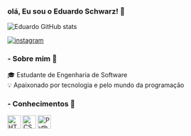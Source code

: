 ### olá, Eu sou o Eduardo Schwarz! 🫡

![Eduardo GitHub stats](https://github-readme-stats.vercel.app/api?username=oSchwarzz&show_icons=true&theme=merko)

[![instagram](https://img.shields.io/badge/Instagram-E4405F?style=for-the-badge&logo=instagram&logoColor=white)](https://www.instagram.com/edu_sch/)


### - **Sobre mim** 🙋

🎓 Estudante de Engenharia de Software<br>
💡 Apaixonado por tecnologia e pelo mundo da programação<br>

### - **Conhecimentos** 🧠

<div>
<img aling="left" alt="HTML" title="HTML" width="30px" 
    alt="HTML" src="https://cdn.jsdelivr.net/gh/devicons/devicon@latest/icons/html5/html5-original.svg" />
  <img aling="left" alt="CSS" title="CSS" width="30px" 
    alt="HTML" src="https://cdn.jsdelivr.net/gh/devicons/devicon@latest/icons/css3/css3-original.svg" />
   <img aling="left" alt="Python" title="Python" width="30px" 
    alt="HTML" src="https://cdn.jsdelivr.net/gh/devicons/devicon@latest/icons/python/python-original.svg" />
</div>
